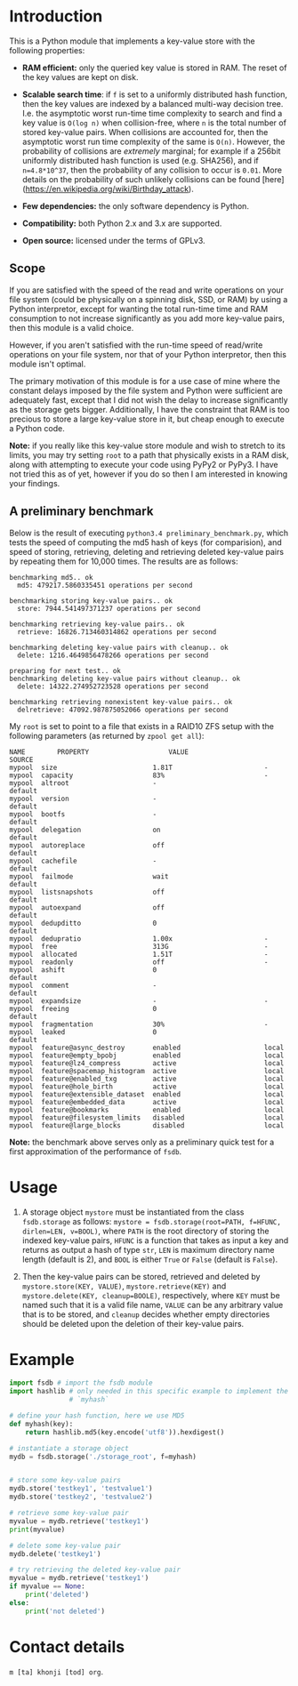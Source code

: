 Introduction
============

This is a Python module that implements a key-value store with the following
properties:

  * **RAM efficient:** only the queried key value is stored in RAM. The reset
    of the key values are kept on disk.

  * **Scalable search time**: if `f` is set to a uniformly distributed hash
    function, then the key values are indexed by a balanced multi-way
    decision tree. I.e. the asymptotic worst run-time time complexity to
    search and find a key value is `O(log n)` when collision-free, where `n`
    is the total number of stored key-value pairs. When collisions
    are accounted for, then the asymptotic worst run time complexity of the
    same is `O(n)`. However, the probability of
    collisions are _extremely_ marginal; for example if a 256bit uniformly
    distributed hash function is used (e.g. SHA256), and if `n=4.8*10^37`,
    then the probability of any collision to occur is `0.01`. More details on
    the probability of such unlikely collisions can be found [here]
    (https://en.wikipedia.org/wiki/Birthday_attack).

  * **Few dependencies:** the only software dependency is Python.

  * **Compatibility:** both Python 2.x and 3.x are supported.

  * **Open source:** licensed under the terms of GPLv3.

Scope
-----
If you are satisfied with the speed of the read and write operations on your
file system (could be physically on a spinning disk, SSD, or RAM) by using a
Python interpretor, except for wanting the total run-time time and RAM
consumption to not increase significantly as you add more key-value pairs, then
this module is a valid choice.

However, if you aren't satisfied with the run-time speed of read/write
operations on your file system, nor that of your Python interpretor, then
this module isn't optimal.

The primary motivation of this module is for a use case of mine where the
constant delays imposed by the file system and Python were sufficient are
adequately fast, except that I did not wish the delay to increase significantly
as the storage gets bigger. Additionally, I have the constraint that RAM is too
precious to store a large key-value store in it, but cheap enough to execute a
Python code.

**Note:** if you really like this key-value store module and wish to stretch to its
limits, you may try setting `root` to a path that physically exists in a RAM
disk, along with attempting to execute your code using PyPy2 or PyPy3. I have
not tried this as of yet, however if you do so then I am interested in knowing
your findings.


A preliminary benchmark
-----------------------
Below is the result of executing `python3.4 preliminary_benchmark.py`, which
tests the speed of computing the md5 hash of keys (for comparision), and
speed of storing, retrieving, deleting and retrieving deleted key-value pairs
by repeating them for 10,000 times. The results are as follows:

```
benchmarking md5.. ok
  md5: 479217.5860335451 operations per second

benchmarking storing key-value pairs.. ok
  store: 7944.541497371237 operations per second

benchmarking retrieving key-value pairs.. ok
  retrieve: 16826.713460314862 operations per second

benchmarking deleting key-value pairs with cleanup.. ok
  delete: 1216.4649856478266 operations per second

preparing for next test.. ok
benchmarking deleting key-value pairs without cleanup.. ok
  delete: 14322.274952723528 operations per second

benchmarking retrieving nonexistent key-value pairs.. ok
  delretrieve: 47092.987875052066 operations per second
```

My `root` is set to point to a file that exists in a RAID10 ZFS setup with the
following parameters (as returned by `zpool get all`):
```
NAME        PROPERTY                    VALUE                       SOURCE
mypool  size                        1.81T                       -
mypool  capacity                    83%                         -
mypool  altroot                     -                           default
mypool  version                     -                           default
mypool  bootfs                      -                           default
mypool  delegation                  on                          default
mypool  autoreplace                 off                         default
mypool  cachefile                   -                           default
mypool  failmode                    wait                        default
mypool  listsnapshots               off                         default
mypool  autoexpand                  off                         default
mypool  dedupditto                  0                           default
mypool  dedupratio                  1.00x                       -
mypool  free                        313G                        -
mypool  allocated                   1.51T                       -
mypool  readonly                    off                         -
mypool  ashift                      0                           default
mypool  comment                     -                           default
mypool  expandsize                  -                           -
mypool  freeing                     0                           default
mypool  fragmentation               30%                         -
mypool  leaked                      0                           default
mypool  feature@async_destroy       enabled                     local
mypool  feature@empty_bpobj         enabled                     local
mypool  feature@lz4_compress        active                      local
mypool  feature@spacemap_histogram  active                      local
mypool  feature@enabled_txg         active                      local
mypool  feature@hole_birth          active                      local
mypool  feature@extensible_dataset  enabled                     local
mypool  feature@embedded_data       active                      local
mypool  feature@bookmarks           enabled                     local
mypool  feature@filesystem_limits   disabled                    local
mypool  feature@large_blocks        disabled                    local
```

**Note:** the benchmark above serves only as a preliminary quick test for a
first approximation of the performance of `fsdb`.


Usage
=====
  1. A storage object `mystore` must be instantiated from the class
     `fsdb.storage` as follows: `mystore = fsdb.storage(root=PATH, f=HFUNC, dirlen=LEN,
     v=BOOL)`, where `PATH` is the root directory of storing the indexed
     key-value pairs, `HFUNC` is a function that takes as input a key and
     returns as output a hash of type `str`, `LEN` is maximum directory name
     length (default is 2), and `BOOL` is either `True` or `False` (default is
     `False`).

  2. Then the key-value pairs can be stored, retrieved and deleted by
     `mystore.store(KEY, VALUE)`, `mystore.retrieve(KEY)` and
     `mystore.delete(KEY, cleanup=BOOLE)`, respectively, where `KEY` must be
     named such that it is a valid file name, `VALUE` can be any arbitrary
     value that is to be stored, and `cleanup` decides whether empty
     directories should be deleted upon the deletion of their key-value pairs.

Example
=======
```python
import fsdb # import the fsdb module
import hashlib # only needed in this specific example to implement the function
               # `myhash`

# define your hash function, here we use MD5
def myhash(key):
    return hashlib.md5(key.encode('utf8')).hexdigest()

# instantiate a storage object
mydb = fsdb.storage('./storage_root', f=myhash)


# store some key-value pairs
mydb.store('testkey1', 'testvalue1')
mydb.store('testkey2', 'testvalue2')

# retrieve some key-value pair
myvalue = mydb.retrieve('testkey1')
print(myvalue)

# delete some key-value pair
mydb.delete('testkey1')

# try retrieving the deleted key-value pair
myvalue = mydb.retrieve('testkey1')
if myvalue == None:
    print('deleted')
else:
    print('not deleted')
```

Contact details
===============
``m [ta] khonji [tod] org``.
